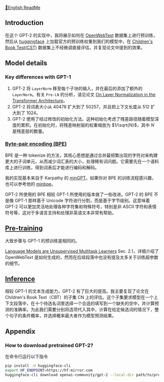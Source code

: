 [📖English ReadMe](./README.md)
## Introduction
在这个 GPT-2 的实现中，我将展示如何在 [OpenWebTest](https://huggingface.co/datasets/Skylion007/openwebtext) 数据集上进行预训练，然后从 [huggingface](https://huggingface.co/openai-community/gpt2/tree/main) 上加载官方的预训练权重到我们的模型中，在 [Children's Book Test(CST)](https://arxiv.org/pdf/1511.02301) 数据集上不经微调直接评估，并复现论文中提到的效果。

## Model details
### Key differences with GPT-1  
1. GPT-2 将 `LayerNorm` 移至每个子块的输入，并在最后的添加了额外的 `LayerNorm`。有关 `Pre-LN` 的分析，请见论文 [On Layer Normalization in the Transformer Architecture](https://arxiv.org/abs/2002.04745)。
2. GPT-2 将词表大小从 40478 扩大到了 50257，并且把上下文长度从 512 扩大到了 1024。  
3. GPT-2 使用了经过修改的初始化方法。这种初始化考虑了残差路径随着模型深度的累积。在初始化时，将残差映射层的权重缩放为 $1/\sqrt{N}$，其中 $N$ 是残差层的数量。

### [Byte-pair encoding (BPE)](./modules/bpe.py)  
BPE 是一种 tokenize 的方法，其核心思想是通过合并最频繁出现的字符对来构建更大的子词单元，从而减少词汇表的大小，处理稀有词问题。它需要先在一个语料库上进行训练，得到词表后才能进行编码和解码。

我的实现基本来自于 Karpathy 的 [minGPT](https://github.com/karpathy/minGPT/blob/master/mingpt/bpe.py)。如果你对 BPE 的训练流程感兴趣，也可以参考他的 [minbpe](https://github.com/karpathy/minbpe)。

GPT-2 所使用的 BPE 相较 GPT-1 所使用的版本做了一些改进。GPT-2 的 BPE 不是像 GPT-1 那样基于 Unicode 字符进行分割，而是基于字节级别。这意味着 GPT-2 可以更加灵活地处理各种字符集和特殊符号，特别是非 ASCII 字符和表情符号等，这对于多语言支持和处理非英语文本非常有帮助。
  
## [Pre-training](./pretrain.ipynb)  
大致步骤与 GPT-1 的预训练是相同的。

[Language Models are Unsupervised Multitask Learners](https://cdn.openai.com/better-language-models/language_models_are_unsupervised_multitask_learners.pdf) Sec. 2.1，详细介绍了 OpenWebText 是如何生成的，然而在后续段落中也没有提及太多关于训练超参数的细节。

## [Inference](./inference.ipynb)  
相较 GPT-1 的文本生成能力，GPT-2 有了巨大的提高。我主要复现了论文在 Children's Book Test（CBT）的子集 CN 上的评估。这个子集要求模型在一个上下文段落中，在十个待选名词里选择一个合适的填写到一个缺失的空中，并计算预测的准确率。为此我们需要分别将选项代入其中，计算在给定候选词的情况下，整个句子的条件概率，并选择概率最大者作为模型预测结果。

## Appendix  
### How to download pretrained GPT-2?  
在命令行运行以下指令  
```bash  
pip install -U huggingface-cli  
export HF_ENDPOINT=https://hf-mirror.com  
huggingface-cli download openai-community/gpt-2 --local-dir path/to/pretrained_dir  
```